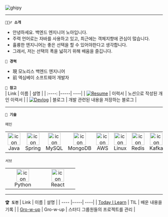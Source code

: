 ![ghipy](https://user-images.githubusercontent.com/50124623/210032601-e6e9eb8c-8cbf-4b3a-8257-932e39d5ae31.gif)

---  

**`💁🏻‍♂️ 소개`**

- 안녕하세요. 백엔드 엔지니어 노아입니다.
- 주력 언어로는 자바를 사용하고 있고, 최근에는 객체지향에 관심이 많습니다.
- 휼륭한 엔지니어는 좋은 선택을 할 수 있어야한다고 생각합니다.
- 그래서, 저는 선택의 폭을 넓히기 위해 배움을 즐깁니다.

**`💼 경력`**

- 現 모노리스 백엔드 엔지니어
- 前 엑심베이 소프트웨어 개발자

**`🧐 참고`**  
| Link | 이름 | 설명 |
| :----: |-----| ----|
| [![Resume](https://img.shields.io/badge/Resume-black?style=for-the-badge&logo=notion&Lists&logoColor=white)](https://ieunune.notion.site/d836ecc9172144d4b39f185b89f16a62) | 이력서 | 노션으로 작성된 개인 이력서 |
| [![Devlog](https://img.shields.io/badge/Devlog-black?style=for-the-badge&logo=vercel&logoColor=white)](https://notion-blog-ieunune.vercel.app) | 블로그 | 개발 관련된 내용을 저장하는 블로그 |
<!-- [![velog](https://img.shields.io/badge/Velog-20C997?style=for-the-badge&logo=velog&logoColor=white)](https://velog.io/@ieunune)
[![Legacy-Blog](https://img.shields.io/badge/Tstory-black?style=for-the-badge&logo=tistory&logoColor=white)](https://96-brain.tistory.com/category) -->

---

**`🚀 기술`**

`메인`

<table>
  <tr>
    <td align="center" width="96">
      <img src="https://skillicons.dev/icons?i=java" alt="icon" width="40" height="40" />
      <br>Java
    </td> 
    <td align="center" width="96">
      <img src="https://skillicons.dev/icons?i=spring" alt="icon" width="40" height="40" />
      <br>Spring
    </td>
    <td align="center" width="96">
      <img src="https://skillicons.dev/icons?i=mysql" alt="icon" width="40" height="40" />
      <br>MySQL
    </td>    
    <td align="center" width="96">
      <img src="https://skillicons.dev/icons?i=mongodb" alt="icon" width="40" height="40" />
      <br>MongoDB
    </td>    
    <td align="center" width="96">
      <img src="https://skillicons.dev/icons?i=aws" alt="icon" width="40" height="40" />
      <br>AWS
    </td>
    <td align="center" width="96">
      <img src="https://skillicons.dev/icons?i=linux" alt="icon" width="40" height="40" />
      <br>Linux
    </td> 
    <td align="center" width="96">
      <img src="https://skillicons.dev/icons?i=redis" alt="icon" width="40" height="40" />
      <br>Redis
    </td>
    <td align="center" width="96">
      <img src="https://skillicons.dev/icons?i=kafka" alt="icon" width="40" height="40" />
      <br>Kafka
    </td>
  </tr>
</table>

`서브`  
<table>
  <tr>
    <td align="center" width="96">
      <img src="https://skillicons.dev/icons?i=python" alt="icon" width="40" height="40" />
      <br>Python
    </td>
    <td align="center" width="96">
      <img src="https://skillicons.dev/icons?i=react" alt="icon" width="40" height="40" />
      <br>React
    </td>
  </tr>
</table>

---
**`🏆 도전`**
| Link | 이름 | 설명 |
| ---- |-----| ----|
| [Today I Learn](https://github.com/noah-personal-learning) | TIL | 배운 내용을 기록 | 
| [Gro-w-up](https://github.com/gro-w-up) | Gro-w-up | 스터디 그룹원들의 프로젝트를 관리 | 
